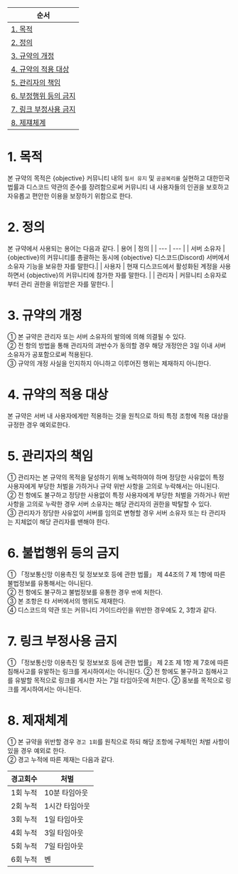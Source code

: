 | 순서 |
| --- |
|[1. 목적](https://github.com/5-23/objective/blob/main/terms.md#1-목적)|
|[2. 정의](https://github.com/5-23/objective/blob/main/terms.md#2-정의)|
|[3. 규약의 개정](https://github.com/5-23/objective/blob/main/terms.md#3-규약의-개정)|
|[4. 규약의 적용 대상](https://github.com/5-23/objective/blob/main/terms.md#4-규약의-적용-대상)|
|[5. 관리자의 책임](https://github.com/5-23/objective/blob/main/terms.md#5-관리자의-책임)|
|[6. 부정행위 등의 금지](https://github.com/5-23/objective/blob/main/terms.md#6-불법행위-등의-금지)|
|[7. 링크 부정사용 금지](https://github.com/5-23/objective/blob/main/terms.md#7-링크-부정사용-금지)|
|[8. 제쟤체계](https://github.com/5-23/objective/blob/main/terms.md#8-제쟤채계)|

# 1. 목적
본 규약의 목적은 {objective} 커뮤니티 내의 `질서 유지` 및 `공공복리를` 실현하고 대한민국 법률과 디스코드 약관의 준수를 장려함으로써 커뮤니티 내 사용자들의 인권을 보호하고 자유롭고 편안한 이용을 보장하기 위함으로 한다.

# 2. 정의
본 규약에서 사용되는 용어는 다음과 같다.
| 용어 | 정의 |
| --- | --- |
| 서버 소유자 | {objective}의 커뮤니티를 총괄하는 동시에 {objective} 디스코드(Discord) 서버에서 소유자 기능을 보유한 자를 말한다.|
| 사용자 | 현재 디스코드에서 활성화된 계정을 사용하면서 {objective}의 커뮤니티에 참가한 자를 말한다. |
| 관리자 | 커뮤니티 소유자로 부터 관리 권한을 위임받은 자를 말한다. |

# 3. 규약의 개정
① 본 규약은 관리자 또는 서버 소유자의 발의에 의해 의결될 수 있다.<br/>
② 전 항의 방법을 통해 관리자의 과반수가 동의할 경우 해당 개정안은 3일 이내 서버 소유자가 공포함으로써 적용된다.<br/>
③ 규약의 개정 사실을 인지하지 아니하고 이루어진 행위는 제재하지 아니한다.<br/>

# 4. 규약의 적용 대상
본 규약은 서버 내 사용자에게만 적용하는 것을 원칙으로 하되 특정 조항에 적용 대상을 규정한 경우 예외로한다.

# 5. 관리자의 책임
① 관리자는 본 규약의 목적을 달성하기 위해 노력하여야 하며 정당한 사유없이 특정 사용자에게 부당한 처벌을 가하거나 규약 위반 사항을 고의로 누락해서는 아니된다.</br>
② 전 항에도 불구하고 정당한 사용없이 특정 사용자에게 부당한 처벌을 가하거나 위반 사항을 고의로 누락한 경우 서버 소유자는 해당 관리자의 권한을 박탈할 수 있다.</br>
③ 관리자가 정당한 사유없이 서버를 임의로 변형할 경우 서버 소유자 또는 타 관리자는 지체없이 해당 관리자를 밴해야 한다.


# 6. 불법행위 등의 금지
① 「정보통신망 이용촉진 및 정보보호 등에 관한 법률」 제 44조의 7 제 1항에 따른 불법정보를 유통해서는 아니된다.<br/>
② 전 항에도 불구하고 불법정보를 유통한 경우 `밴`에 처한다.<br/>
③ 본 조항은 타 서버에서의 행위도 제재한다.<br/>
④ 디스코드의 약관 또는 커뮤니티 가이드라인을 위반한 경우에도 2, 3항과 같다.<br/>

# 7. 링크 부정사용 금지
① 「정보통신망 이용촉진 및 정보보호 등에 관한 법률」 제 2조 제 1항 제 7호에 따른 침해사고를 유발하는 링크를 게시하여서는 아니된다.
② 전 항에도 불구하고 침해사고를 유발할 목적으로 링크를 게시한 자는 7일 타임아웃에 처한다.
② 홍보를 목적으로 링크를 게시하여서는 아니된다.





# 8. 제재체계
① 본 규약을 위반할 경우 `경고 1회`를 원칙으로 하되 해당 조항에 구체적인 처벌 사항이 있을 경우 예외로 한다.<br/>
② 경고 누적에 따른 제재는 다음과 같다.<br/>

| 경고회수 | 처벌 |
| --- | --- |
| 1회 누적 | 10분 타임아웃 |
| 2회 누적 | 1시간 타임아웃 |
| 3회 누적 | 1일 타임아웃 |
| 4회 누적 | 3일 타임아웃 |
| 5회 누적 | 7일 타임아웃 |
| 6회 누적 | 벤 |
